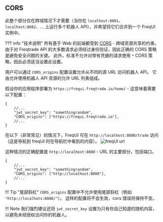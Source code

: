 ## CORS

此整个部分仅在跨域情况下才需要（当你在 `localhost:8081`、`localhost:8082`、... 上运行多个机器人 API），并希望将它们合并到一个 FreqUI 实例中。

??? info "技术说明"
    所有基于 Web 的前端都受到 [CORS](https://developer.mozilla.org/en-US/docs/Web/HTTP/CORS) - 跨域资源共享的约束。
    由于对 Freqtrade API 的大多数请求必须经过身份验证，因此正确的 CORS 策略是避免安全问题的关键。
    此外，标准不允许对带有凭据的请求使用 `*` CORS 策略，因此必须适当设置此设置。

用户可以通过 `CORS_origins` 配置设置允许从不同的源 URL 访问机器人 API。
它由允许使用机器人 API 资源的允许 URL 列表组成。

假设你的应用程序部署为 `https://frequi.freqtrade.io/home/` - 这意味着需要以下配置：

```jsonc
{
    //...
    "jwt_secret_key": "somethingrandom",
    "CORS_origins": ["https://frequi.freqtrade.io"],
    //...
}
```

在以下（非常常见）的情况下，FreqUI 可在 `http://localhost:8080/trade` 访问（这是导航到 freqUI 时在导航栏中看到的内容）。
![freqUI url](assets/frequi_url.png)

这种情况的正确配置是 `http://localhost:8080` - URL 的主要部分，包括端口。

```jsonc
{
    //...
    "jwt_secret_key": "somethingrandom",
    "CORS_origins": ["http://localhost:8080"],
    //...
}
```

!!! Tip "尾部斜杠"
    `CORS_origins` 配置中不允许使用尾部斜杠（例如 `"http://localhots:8080/"`）。
    这样的配置将不会生效，cors 错误将保持不变。

!!! Note
    我们强烈建议还将 `jwt_secret_key` 设置为只有你自己知道的随机内容，以避免未经授权访问你的机器人。
